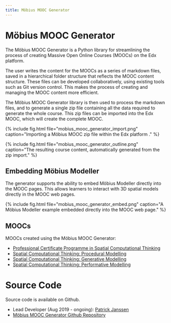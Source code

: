 ```yaml
---
title: Möbius MOOC Generator 
---
```

# Möbius MOOC Generator 

The Möbius MOOC Generator is a Python library for streamlining the process of creating Massive Open
Online Courses (MOOCs) on the Edx platform. 

The user writes the content for the MOOCs as a series of markdown files, saved in a hierarchical
folder structure that reflects the MOOC content structure. These files can be developed
collaboratively, using existing tools such as Git version control. This makes the process of
creating and managing the MOOC content more efficient. 

The Möbius MOOC Generator library is then used to process the markdown files, and to generate a
single zip file containing all the data required to generate the whole course. This zip files can be
imported into the Edx MOOC, which will create the complete MOOC.

{% include fig.html file="mobius_mooc_generator_import.png" caption="Importing a Möbius MOOC zip
file within the Edx platform ." %}

{% include fig.html file="mobius_mooc_generator_outline.png" caption="The resulting course content,
automatically generated from the zip import." %}

## Embedding Möbius Modeller

The generator supports the ability to embed Möbius Modeller directly into the MOOC pages. This
allows learners to interact with 3D spatial models directly in the MOOC web pages.

{% include fig.html file="mobius_mooc_generator_embed.png" caption="A Möbius Modeller example
embedded directly into the MOOC web page." %}

## MOOCs

MOOCs created using the Möbius MOOC Generator:

- [Professional Certificate Programme in Spatial Computational Thinking](https://www.edx.org/professional-certificate/nus-spatial-computational-thinking)
- [Spatial Computational Thinking: Procedural Modelling](https://www.edx.org/course/procedural-modelling)
- [Spatial Computational Thinking: Generative Modelling](https://www.edx.org/course/generative-modelling)
- [Spatial Computational Thinking: Performative Modelling](https://www.edx.org/course/performative-modelling)

# Source Code

Source code is available on Github.

- Lead Developer (Aug 2019 - ongoing): [Patrick Janssen](http://patrick.janssen.name)
- [Möbius MOOC Generator Github Repository](https://github.com/design-automation/edx-generator)